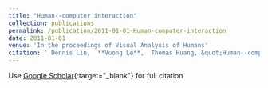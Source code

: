```yaml
---
title: "Human--computer interaction"
collection: publications
permalink: /publication/2011-01-01-Human-computer-interaction
date: 2011-01-01
venue: 'In the proceedings of Visual Analysis of Humans'
citation: ' Dennis Lin,  **Vuong Le**,  Thomas Huang, &quot;Human--computer interaction.&quot; In the proceedings of Visual Analysis of Humans, 2011.'
---
```

Use [Google Scholar](https://scholar.google.com/scholar?q=Human++computer+interaction){:target="_blank"} for full citation